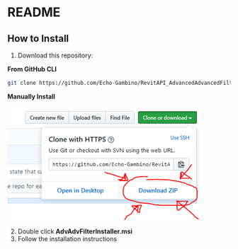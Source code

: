 # README #

## How to Install ##

1. Download this repository:

**From GitHub CLI**

```bash
git clone https://github.com/Echo-Gambino/RevitAPI_AdvancedAdvancedFilter.git
```

**Manually Install**

![alt text][download_image]

2. Double click **AdvAdvFilterInstaller.msi**
3. Follow the installation instructions



[download_image]: https://github.com/Echo-Gambino/RevitAPI_AdvancedAdvancedFilter/raw/release/DownloadThisBois.PNG	"Download Image"





